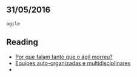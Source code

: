 31/05/2016
----------

`agile`

## Reading
- [Por que falam tanto que o ágil morreu?](http://blog.caelum.com.br/por-que-falam-tanto-que-o-agil-morreu/)
- [Equipes auto-organizadas e multidisciplinares](http://blog.myscrumhalf.com/2012/12/equipes-auto-organizadas-e-multidisciplinares/)
- 
